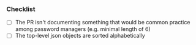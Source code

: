 <!-- Thanks for contributing! Before you submit your pull request, please make sure to check the following boxes by putting an x in the [ ] (don't: [x ], [ x], do: [x]) -->

### Checklist
- [ ] The PR isn't documenting something that would be common practice among password managers (e.g. minimal length of 6)
- [ ] The top-level json objects are sorted alphabetically 
